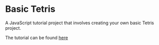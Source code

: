 # Basic Tetris

A JavaScript tutorial project that involves creating your own basic Tetris project.

The tutorial can be found [here](https://www.youtube.com/watch?v=rAUn1Lom6dw)
